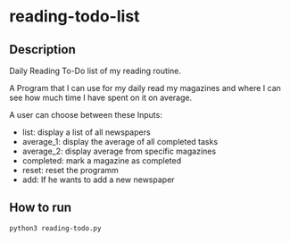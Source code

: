 # reading-todo-list
## Description
Daily Reading To-Do list of my reading routine.

A Program that I can use for my daily read my magazines and where I can see how much time I have spent on it on average.

A user can choose between these Inputs:
- list: display a list of all newspapers
- average_1: display the average of all completed tasks
- average_2: display average from specific magazines
- completed: mark a magazine as completed
- reset: reset the programm
- add: If he wants to add a new newspaper

## How to run
`python3 reading-todo.py`
